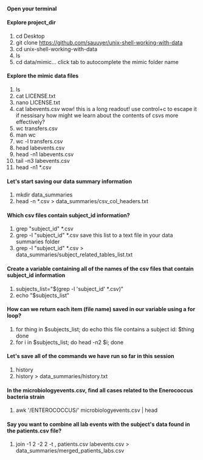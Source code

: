 #### Open your terminal 

#### Explore project_dir
1. cd Desktop
2. git clone https://github.com/sauuyer/unix-shell-working-with-data
2. cd unix-shell-working-with-data
3. ls
4. cd data/mimic...
    click tab to autocomplete the mimic folder name

#### Explore the mimic data files
1. ls
2. cat LICENSE.txt
3. nano LICENSE.txt
4. cat labevents.csv
    wow! this is a long readout! use control+c to escape it if nessisary 
    how might we learn about the contents of csvs more effectively?
5. wc transfers.csv
6. man wc
7. wc -l transfers.csv
8. head labevents.csv
9. head -n1 labevents.csv
10. tail -n3 labevents.csv
11. head -n1 *.csv

#### Let's start saving our data summary information
1. mkdir data_summaries
2. head -n *.csv > data_summaries/csv_col_headers.txt

#### Which csv files contain subject_id information?
1. grep "subject_id" *.csv
2. grep -l "subject_id" *.csv
      save this list to a text file in your data summaries folder
3. grep -l "subject_id" *.csv > data_summaries/subject_related_tables_list.txt

#### Create a variable containing all of the names of the csv files that contain subject_id information
1. subjects_list="$(grep -l 'subject_id' *.csv)"
2. echo "$subjects_list"

#### How can we return each item (file name) saved in our variable using a for loop?
1. for thing in $subjects_list;
do
echo this file contains a subject id: $thing
done
2. for i in $subjects_list;  do head -n2 $i; done

#### Let's save all of the commands we have run so far in this session
1. history
2. history > data_summaries/history.txt

#### In the microbiologyevents.csv, find all cases related to the Enerococcus bacteria strain
1. awk '/ENTEROCOCCUS/' microbiologyevents.csv | head

#### Say you want to combine all lab events with the subject's data found in the patients.csv file?
1. join -1 2 -2 2 -t , patients.csv labevents.csv > data_summaries/merged_patients_labs.csv
